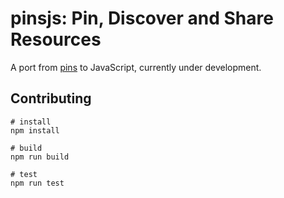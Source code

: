 
# pinsjs: Pin, Discover and Share Resources

A port from [pins](https://github.com/rstudio/pins) to JavaScript, currently under development.

## Contributing

```
# install
npm install

# build
npm run build

# test
npm run test
```
